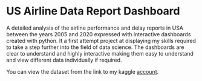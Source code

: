 # US Airline Data Report Dashboard
A detailed analysis of the airline performance and delay reports in USA between the years 2005 and 2020 expressed with interactive dashboards created with python.
It a first attempt project at displaying my skills required to take a step further into the field of data science.
The dashboards are clear to understand and highly interactive making them easy to understand and view different data individually if required.

You can view the dataset from the link to my kaggle [account](https://www.kaggle.com/datasets/abhinavdubey00/us-airline-data).
